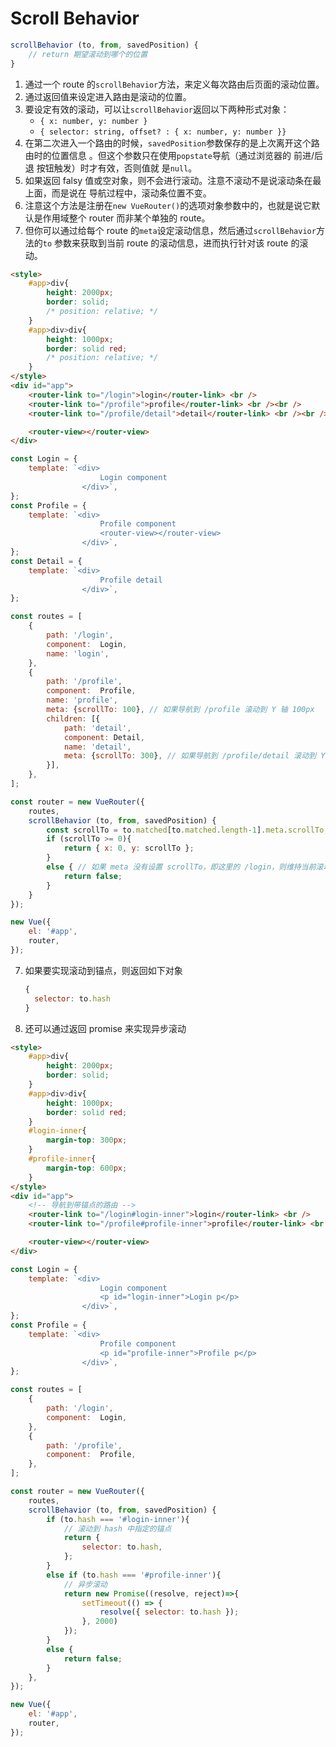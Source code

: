 # Scroll Behavior

```js
scrollBehavior (to, from, savedPosition) {
    // return 期望滚动到哪个的位置
}
```

1. 通过一个 route 的`scrollBehavior`方法，来定义每次路由后页面的滚动位置。
2. 通过返回值来设定进入路由是滚动的位置。
3. 要设定有效的滚动，可以让`scrollBehavior`返回以下两种形式对象：
    * `{ x: number, y: number }`
    * `{ selector: string, offset? : { x: number, y: number }}`
4. 在第二次进入一个路由的时候，`savedPosition`参数保存的是上次离开这个路由时的位置信息
。但这个参数只在使用`popstate`导航（通过浏览器的 前进/后退 按钮触发）时才有效，否则值就
是`null`。
5. 如果返回 falsy 值或空对象，则不会进行滚动。注意不滚动不是说滚动条在最上面，而是说在
导航过程中，滚动条位置不变。
5. 注意这个方法是注册在`new VueRouter()`的选项对象参数中的，也就是说它默认是作用域整个
router 而非某个单独的 route。
6. 但你可以通过给每个 route 的`meta`设定滚动信息，然后通过`scrollBehavior`方法的`to`
参数来获取到当前 route 的滚动信息，进而执行针对该 route 的滚动。

```html
<style>
    #app>div{
        height: 2000px;
        border: solid;
        /* position: relative; */
    }
    #app>div>div{
        height: 1000px;
        border: solid red;
        /* position: relative; */
    }
</style>
<div id="app">
    <router-link to="/login">login</router-link> <br />
    <router-link to="/profile">profile</router-link> <br /><br />
    <router-link to="/profile/detail">detail</router-link> <br /><br />

    <router-view></router-view>
</div>
```
```js
const Login = {
    template: `<div>
                    Login component
                </div>`,
};
const Profile = {
    template: `<div>
                    Profile component
                    <router-view></router-view>
                </div>`,
};
const Detail = {
    template: `<div>
                    Profile detail
                </div>`,
};

const routes = [
    {
        path: '/login',
        component:  Login,
        name: 'login',
    },
    {
        path: '/profile',
        component:  Profile,
        name: 'profile',
        meta: {scrollTo: 100}, // 如果导航到 /profile 滚动到 Y 轴 100px
        children: [{
            path: 'detail',
            component: Detail,
            name: 'detail',
            meta: {scrollTo: 300}, // 如果导航到 /profile/detail 滚动到 Y 轴 300px
        }],
    },
];

const router = new VueRouter({
    routes,
    scrollBehavior (to, from, savedPosition) {
        const scrollTo = to.matched[to.matched.length-1].meta.scrollTo;
        if (scrollTo >= 0){
            return { x: 0, y: scrollTo };
        }
        else { // 如果 meta 没有设置 scrollTo，即这里的 /login，则维持当前滚动条位置
            return false;
        }
    }
});

new Vue({
    el: '#app',
    router,
});
```

7. 如果要实现滚动到锚点，则返回如下对象
    ```js
    {
      selector: to.hash
    }
    ```
8. 还可以通过返回 promise 来实现异步滚动

```html
<style>
    #app>div{
        height: 2000px;
        border: solid;
    }
    #app>div>div{
        height: 1000px;
        border: solid red;
    }
    #login-inner{
        margin-top: 300px;
    }
    #profile-inner{
        margin-top: 600px;
    }
</style>
<div id="app">
    <!-- 导航到带锚点的路由 -->
    <router-link to="/login#login-inner">login</router-link> <br />
    <router-link to="/profile#profile-inner">profile</router-link> <br /><br />

    <router-view></router-view>
</div>
```
```js
const Login = {
    template: `<div>
                    Login component
                    <p id="login-inner">Login p</p>
                </div>`,
};
const Profile = {
    template: `<div>
                    Profile component
                    <p id="profile-inner">Profile p</p>
                </div>`,
};

const routes = [
    {
        path: '/login',
        component:  Login,
    },
    {
        path: '/profile',
        component:  Profile,
    },
];

const router = new VueRouter({
    routes,
    scrollBehavior (to, from, savedPosition) {
        if (to.hash === '#login-inner'){
            // 滚动到 hash 中指定的锚点
            return {
                selector: to.hash,
            };
        }
        else if (to.hash === '#profile-inner'){
            // 异步滚动
            return new Promise((resolve, reject)=>{
                setTimeout(() => {
                    resolve({ selector: to.hash });
                }, 2000)
            });
        }
        else {
            return false;
        }
    },
});

new Vue({
    el: '#app',
    router,
});
```
